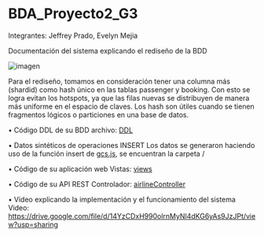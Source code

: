 # BDA_Proyecto2_G3
Integrantes: Jeffrey Prado, Evelyn Mejia

Documentación del sistema explicando el rediseño de la BDD 
 
![imagen](https://user-images.githubusercontent.com/15317142/149266912-67b7c38f-6d78-4e62-b8ec-1d92e2fcb943.png)

Para el rediseño, tomamos en consideración tener una columna más (shardid) como hash único en las tablas passenger y booking. Con esto se logra evitan los hotspots, ya que las filas nuevas se distribuyen de manera más uniforme en el espacio de claves. Los hash son útiles cuando se tienen fragmentos lógicos o particiones en una base de datos. 

• Código DDL de su BDD 
archivo: [DDL](DDL.txt)

• Datos sintéticos de operaciones INSERT 
Los datos se generaron haciendo uso de la función insert de [gcs.js](models/gcs.js), se encuentran la carpeta /

• Código de su aplicación web
  Vistas: [views](views/)
  
• Código de su API REST 
  Controlador: [airlineController](controllers/airlineController.js)
  
• Video explicando la implementación y el funcionamiento del sistema 
  Video: https://drive.google.com/file/d/14YzCDxH990olrnMyNl4dKG6yAs9JzJPt/view?usp=sharing



